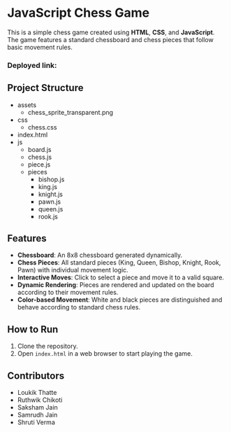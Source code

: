 # JavaScript Chess Game

This is a simple chess game created using **HTML**, **CSS**, and **JavaScript**. The game features a standard chessboard and chess pieces that follow basic movement rules.

### Deployed link:

## Project Structure
- assets
  - chess_sprite_transparent.png
- css
  - chess.css
- index.html
- js
  - board.js
  - chess.js
  - piece.js
  - pieces
    - bishop.js
    - king.js
    - knight.js
    - pawn.js
    - queen.js
    - rook.js

## Features

- **Chessboard**: An 8x8 chessboard generated dynamically.
- **Chess Pieces**: All standard pieces (King, Queen, Bishop, Knight, Rook, Pawn) with individual movement logic.
- **Interactive Moves**: Click to select a piece and move it to a valid square.
- **Dynamic Rendering**: Pieces are rendered and updated on the board according to their movement rules.
- **Color-based Movement**: White and black pieces are distinguished and behave according to standard chess rules.




## How to Run

1. Clone the repository.
2. Open `index.html` in a web browser to start playing the game.

## Contributors

- Loukik Thatte
- Ruthwik Chikoti
- Saksham Jain
- Samrudh Jain
- Shruti Verma
